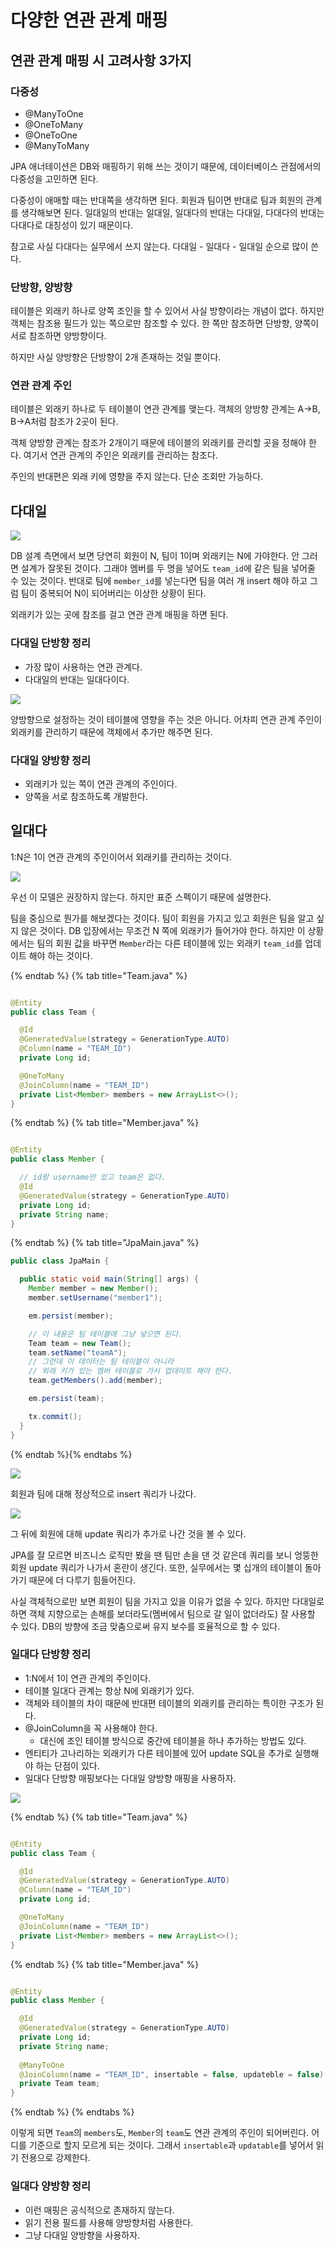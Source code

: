 # 다양한 연관 관계 매핑

## 연관 관계 매핑 시 고려사항 3가지

### 다중성

- @ManyToOne
- @OneToMany
- @OneToOne
- @ManyToMany

JPA 애너테이션은 DB와 매핑하기 위해 쓰는 것이기 때문에, 데이터베이스 관점에서의 다중성을 고민하면 된다.

다중성이 애매할 때는 반대쪽을 생각하면 된다. 회원과 팀이면 반대로 팀과 회원의 관계를 생각해보면 된다. 일대일의 반대는 일대일, 일대다의 반대는 다대일, 다대다의 반대는 다대다로
대칭성이 있기 때문이다.

참고로 사실 다대다는 실무에서 쓰지 않는다. 다대일 - 일대다 - 일대일 순으로 많이 쓴다.

### 단방향, 양방향

테이블은 외래키 하나로 양쪽 조인을 할 수 있어서 사실 방향이라는 개념이 없다. 하지만 객체는 참조용 필드가 있는 쪽으로만 참조할 수 있다. 한 쪽만 참조하면 단방향, 양쪽이 서로
참조하면 양방향이다.

하지만 사실 양방향은 단방향이 2개 존재하는 것일 뿐이다.

### 연관 관계 주인

테이블은 외래키 하나로 두 테이블이 연관 관계를 맺는다. 객체의 양방향 관계는 A->B, B->A처럼 참조가 2곳이 된다.

객체 양방향 관계는 참조가 2개이기 때문에 테이블의 외래키를 관리할 곳을 정해야 한다. 여기서 연관 관계의 주인은 외래키를 관리하는 참조다.

주인의 반대편은 외래 키에 영향을 주지 않는다. 단순 조회만 가능하다.

## 다대일

![](../../.gitbook/assets/kimyounghan-orm-jpa/06/Screen%20Shot%202021-03-20%20at%2012.17.58%20PM.png)

DB 설계 측면에서 보면 당연히 회원이 N, 팀이 1이며 외래키는 N에 가야한다. 안 그러면 설계가 잘못된 것이다. 그래야 멤버를 두 명을 넣어도 `team_id`에 같은 팀을
넣어줄 수 있는 것이다. 반대로 팀에 `member_id`를 넣는다면 팀을 여러 개 insert 해야 하고 그럼 팀이 중복되어 N이 되어버리는 이상한 상황이 된다.

외래키가 있는 곳에 참조를 걸고 연관 관계 매핑을 하면 된다.

### 다대일 단방향 정리

- 가장 많이 사용하는 연관 관계다.
- 다대일의 반대는 일대다이다.

![](../../.gitbook/assets/kimyounghan-orm-jpa/06/Screen%20Shot%202021-03-20%20at%2012.18.06%20PM.png)

양방향으로 설정하는 것이 테이블에 영향을 주는 것은 아니다. 어차피 연관 관계 주인이 외래키를 관리하기 때문에 객체에서 추가만 해주면 된다.

### 다대일 양방향 정리

- 외래키가 있는 쪽이 연관 관계의 주인이다.
- 양쪽을 서로 참조하도록 개발한다.

## 일대다

1:N은 1이 연관 관계의 주인이어서 외래키를 관리하는 것이다.

![](../../.gitbook/assets/kimyounghan-orm-jpa/06/Screen%20Shot%202021-03-20%20at%201.13.02%20PM.png)

우선 이 모델은 권장하지 않는다. 하지만 표준 스펙이기 때문에 설명한다.

팀을 중심으로 뭔가를 해보겠다는 것이다. 팀이 회원을 가지고 있고 회원은 팀을 알고 싶지 않은 것이다. DB 입장에서는 무조건 N 쪽에 외래키가 들어가야 한다. 하지만 이
상황에서는 팀의 회원 값을 바꾸면 `Member`라는 다른 테이블에 있는 외래키 `team_id`를 업데이트 해야 하는 것이다.

{% endtab %} {% tab title="Team.java" %}

```java

@Entity
public class Team {

  @Id
  @GeneratedValue(strategy = GenerationType.AUTO)
  @Column(name = "TEAM_ID")
  private Long id;

  @OneToMany
  @JoinColumn(name = "TEAM_ID")
  private List<Member> members = new ArrayList<>();
}

```

{% endtab %} {% tab title="Member.java" %}

```java

@Entity
public class Member {

  // id랑 username만 있고 team은 없다.
  @Id
  @GeneratedValue(strategy = GenerationType.AUTO)
  private Long id;
  private String name;
}

```

{% endtab %} {% tab title="JpaMain.java" %}

```java
public class JpaMain {

  public static void main(String[] args) {
    Member member = new Member();
    member.setUsername("member1");

    em.persist(member);

    // 이 내용은 팀 테이블에 그냥 넣으면 된다.
    Team team = new Team();
    team.setName("teamA");
    // 그런데 이 데이터는 팀 테이블이 아니라 
    // 외래 키가 있는 멤버 테이블로 가서 업데이트 해야 한다.
    team.getMembers().add(member);

    em.persist(team);

    tx.commit();
  }
}

```

{% endtab %}{% endtabs %}

![](../../.gitbook/assets/kimyounghan-orm-jpa/06/Screen%20Shot%202021-03-20%20at%201.32.42%20PM.png)

회원과 팀에 대해 정상적으로 insert 쿼리가 나갔다.

![](../../.gitbook/assets/kimyounghan-orm-jpa/06/Screen%20Shot%202021-03-20%20at%201.33.01%20PM.png)

그 뒤에 회원에 대해 update 쿼리가 추가로 나간 것을 볼 수 있다.

JPA를 잘 모르면 비즈니스 로직만 봤을 땐 팀만 손을 댄 것 같은데 쿼리를 보니 엉뚱한 회원 update 쿼리가 나가서 혼란이 생긴다. 또한, 실무에서는 몇 십개의 테이블이
돌아가기 때문에 더 다루기 힘들어진다.

사실 객체적으로만 보면 회원이 팀을 가지고 있을 이유가 없을 수 있다. 하지만 다대일로 하면 객체 지향으로는 손해를 보더라도(멤버에서 팀으로 갈 일이 없더라도) 잘 사용할 수 있다. DB의 방향에 조금 맞춤으로써 유지 보수를 호율적으로 할 수 있다.

### 일대다 단방향 정리

- 1:N에서 1이 연관 관계의 주인이다.
- 테이블 일대다 관계는 항상 N에 외래키가 있다.
- 객체와 테이블의 차이 때문에 반대편 테이블의 외래키를 관리하는 특이한 구조가 된다.
- @JoinColumn을 꼭 사용해야 한다.
    - 대신에 조인 테이블 방식으로 중간에 테이블을 하나 추가하는 방법도 있다.
- 엔티티가 고나리하는 외래키가 다른 테이블에 있어 update SQL을 추가로 실행해야 하는 단점이 있다.
- 일대다 단방향 매핑보다는 다대일 양방향 매핑을 사용하자.

![](../../.gitbook/assets/kimyounghan-orm-jpa/06/Screen%20Shot%202021-03-20%20at%201.13.08%20PM.png)

{% endtab %} {% tab title="Team.java" %}

```java

@Entity
public class Team {

  @Id
  @GeneratedValue(strategy = GenerationType.AUTO)
  @Column(name = "TEAM_ID")
  private Long id;

  @OneToMany
  @JoinColumn(name = "TEAM_ID")
  private List<Member> members = new ArrayList<>();
}

```

{% endtab %} {% tab title="Member.java" %}

```java

@Entity
public class Member {

  @Id
  @GeneratedValue(strategy = GenerationType.AUTO)
  private Long id;
  private String name;
  
  @ManyToOne
  @JoinColumn(name = "TEAM_ID", insertable = false, updateble = false)
  private Team team;
}

```

{% endtab %} {% endtabs %}

이렇게 되면 `Team`의 `members`도, `Member`의 `team`도 연관 관계의 주인이 되어버린다. 어디를 기준으로 할지 모르게 되는 것이다. 그래서 `insertable`과 `updatable`를 넣어서 읽기 전용으로 강제한다.

### 일대다 양방향 정리

- 이런 매핑은 공식적으로 존재하지 않는다.
- 읽기 전용 필드를 사용해 양방향처럼 사용한다.
- 그냥 다대일 양방향을 사용하자.

